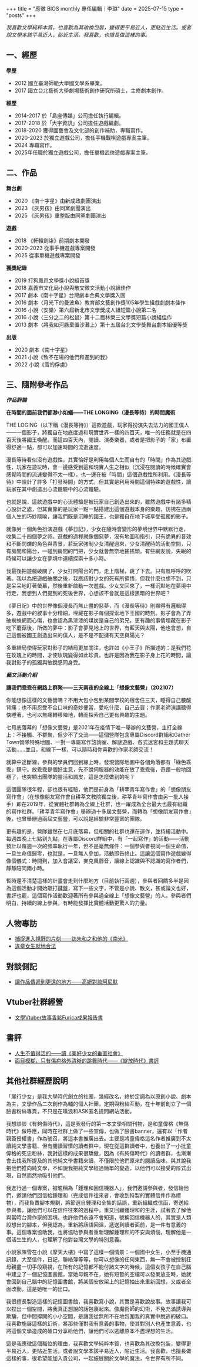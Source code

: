 +++
title = "應徵 BIOS monthly 專任編輯｜李璐"
date = 2025-07-15
type = "posts"
+++

*我喜歡文學純粹本質，也喜歡為其改換包裝，變得更平易近人，更貼近生活。或者說文學本該平易近人，貼近生活。我喜歡，也擅長做這樣的事。*

## 一、經歷

**學歷**
- 2012 國立臺灣師範大學國文學系畢業。
- 2017 國立台北藝術大學劇場藝術創作研究所碩士，主修劇本創作。

**經歷**
- 2014-2017 於「島座傳媒」公司擔任執行編輯。
- 2017-2018 於「大宇資訊」公司擔任遊戲編劇。
- 2018-2020 獲得國藝會及文化部的創作補助，專職寫作。
- 2020-2023 於獨立遊戲公司，擔任手機戰棋遊戲專案主筆。
- 2024 專職寫作。
- 2025年任職於獨立遊戲公司，擔任單機武俠遊戲專案主筆。

## 二、作品

**舞台劇**
- 2020 《南十字星》由新成政劇團演出
- 2023 《灰男孩》由同黨劇團演出
- 2025 《灰男孩》重整版由同黨劇團演出

**遊戲**
- 2018 《軒轅劍柒》前期劇本開發
- 2020-2023 從事手機遊戲專案開發
- 2025 從事單機遊戲專案開發

**獲獎紀錄**
- 2019 打狗鳳邑文學獎小說組首獎
- 2018 嘉義市文化局小說與散文徵文活動小說組佳作
- 2017 劇本《南十字星》台灣劇本金典文學獎入圍
- 2016 劇本〈月光下的曼波魚〉教育部文藝創作獎105年學生組戲劇劇本佳作
- 2016 小說〈安樂〉第六屆新北市文學獎成人組短篇小說第二名
- 2016 小說〈三分之二的松鼠〉第十二屆林榮三文學獎短篇小說組佳作
- 2013 劇本〈將我如河豚棄置沙灘上〉第十五屆台北文學獎舞台劇本組優等獎

**出版**
- 2020 劇本《南十字星》
- 2021 小說《致不在場的他們和遲到的我》
- 2022 小說《雪的俘虜》

## 三、隨附參考作品

***作品評論***

**在時間的面前我們都渺小如蟻——THE LONGING（漫長等待）的時間魔術**

THE LOGING（以下稱《漫長等待》）這款遊戲，玩家得扮演失去法力的國王僕人——一個影子，將獨自在地底度過和現實世界一樣的四百天，唯一的任務就是在四百天後將國王喚醒。而這四百天內，閱讀、演奏樂器，或者是把影子的「家」布置得舒適一點，都可以加速時間的流逝速度。

漫長等待看似沒有遊戲性，其實恰好是利用每個人生而自有的「時間」作為其遊戲性，玩家在遊玩時，會一邊感受到這和現實人生之相似（沉浸在閱讀的時候確實會感覺時間的流速變得不太一樣），也一邊在被「時間」這個遊戲性所利用。《漫長等待》中設計了許多「打發時間」的方式，但其實是利用時間這個特殊的遊戲性，讓玩家在其中創造出心流體驗中的心流體驗。

也就是說，這款遊戲中的心流體驗是被玩家自己創造出來的，雖然遊戲中有諸多精心設計之處，但其實靠的是玩家一點一點搭建出這個遊戲本身的樂趣，彷彿在過兩個人生的巧妙隱喻，讓我們既是沉睡的國王，也是獨自在地下城享受孤獨的影子。

就像另一個角色扮演遊戲《夢日記》，少女在隨時會變形的夢境世界中默默行走，收集二十四個夢之卵。遊戲的過程就像個惡夢，沒有地圖和指引，只有詭異的音效和不斷閃爍的角色與背景，若玩家強制少女清醒過來，少女清醒時的活動空間，只有房間和陽台，一碰到房間的門把，少女就會無奈地搖搖頭。有些網友說，失眠的時候可以讓少女在夢境中連續探索十多小時。

我最後把遊戲破關了，少女打開陽台的門，走上階梯，跳了下去。只有風呼呼的吹著。我以為把遊戲破關之後，我應該對少女的死有所領悟，但我什麼也想不到，只是呆呆地盯著螢幕，然後重新啟動一次遊戲。少女又回來了，一樣沉默地在夢境中行走，我想到人們提到的死後世界，心想該不會就是這樣黑暗的世界吧？

《夢日記》中的世界像個漫長而無止盡的惡夢，而《漫長等待》則顯得有邏輯得多，遊戲中的敘事十分精細，埋藏在影子每個探索地下王國的時刻。影子會為了弄破蜘蛛網而心傷，也會認為黑漆漆的煤炭是自己的弟兄，更有趣的事情埋藏在影子吃下蘑菇後，所做的夢中：影子會夢見地上的世界，有藍天與太陽，他也會想，自己這個被國王創造出來的僕人，是不是不配擁有天空與陽光？

多重結局使得玩家對影子的結局更加關注，也許如《小王子》所描述的：是我們花在玫瑰上的時間，才使玫瑰變得如此珍貴。也許是因為我在影子身上花的時間，讓我對影子的孤獨與敏銳感同身受。

***藝文活動介紹***

**讓我們乖乖在網路上群聚——三天兩夜的全線上「想像文藝營」（202107）**

你能想像這樣的文藝營嗎？不用大包小包到某間學校的宿舍住三天，睡得自己腰酸背痛；也不用忍受不合口味的奇妙便當，愛吃什麼，自己去買；作家老師演講聽得快睡著，也可以無痛轉移陣地，轉而探索自己更有興趣的主題。

七月底落幕的「想像文藝營」是2021年在疫情下唯一舉辦的文藝營，主打全線上：不接觸、不群聚，但少不了交流——這個營隊包含專屬Discord群組和Gather Town營隊特殊地圖、一對一專屬寫作諮詢室、解謎遊戲、各式迷宮和主題式聊天活動……並且，和線下一樣，可以隨時和你喜歡的作家老師交流！

就算中途斷線，參與的學員們回到線上時，發現營隊地圖中各個角落都有「綠色乖乖」鎮守。放乖乖是個好主意，先不說伺服器的效能在放了乖乖後，奇蹟一般地回穩了，也突顯出團隊的靈活和調皮，這是怎麼做到的呢？

這個團隊很年輕，卻也很有經驗，他們是前身為「耕莘青年寫作會」的「想像朋友寫作會」（在想像朋友寫作會自耕莘文教院獨立後，耕莘青年寫作會由另一批人接手）即在2019年，從實體社群轉為全線上社群，也一躍成為全台最大也最有組織的寫作社群。「耕莘青年寫作會」舉辦過十多屆文藝營，而轉為「想像朋友寫作會」後，也曾舉辦過兩屆文藝營，可以說是經驗非常豐富的團隊。

更有趣的是，營隊雖然在七月底落幕，但相關的社群也還在運作，並持續活動中。每週四晚上七點到九點，在專屬Discord群組中，有「一起寫作」的活動——活動預計以每週一次的頻率執行一年，但不是毫無條件：一個參與者視同一個生命值，一旦生命值歸零，也就是，一旦無人參加，活動即告終止。這讓這個寫作遊戲變得像個儀式：時間到，加入會議室，麥克風靜音，讓線上認識與不認識的寫作者們，靜靜陪同兩小時。

暫時還不清楚這樣的計畫會走到什麼地方（目前執行兩週），參與者回饋多半是因為這個活動才開始敲打鍵盤，寫下一些文字，不管是小說、散文，甚或論文也好，書評也罷，這個寫作活動歡迎著所有參與過全線上「想像文藝營」的人。參與者們明白，持續的線上參與，有時能發揮比實體活動更驚人的力量。

## 人物專訪

- [捕捉進入視野的片刻——訪朱和之和他的《南光》](https://mishimaliko.github.io/posts/%E6%8D%95%E6%8D%89%E9%80%B2%E5%85%A5%E8%A6%96%E9%87%8E%E7%9A%84%E7%89%87%E5%88%BB%E8%A8%AA%E6%9C%B1%E5%92%8C%E4%B9%8B%E5%92%8C%E4%BB%96%E7%9A%84%E5%8D%97%E5%85%89/)
- [違章女生就地合法](https://mishimaliko.github.io/posts/%E9%81%95%E7%AB%A0%E5%A5%B3%E7%94%9F%E5%B0%B1%E5%9C%B0%E5%90%88%E6%B3%95/)

## 對談側記

- [讓作品傳遞到更遠的地方——高妍對談阿尼默](https://mishimaliko.github.io/posts/%E8%AE%93%E4%BD%9C%E5%93%81%E5%82%B3%E9%81%AE%E5%88%B0%E6%9B%B4%E9%81%A0%E7%9A%84%E5%9C%B0%E6%96%B9%E9%AB%98%E5%A6%8D%E5%B0%8D%E8%AB%87%E9%98%BF%E5%B0%BC%E9%BB%98/)

## Vtuber社群經營

- [文學Vtuber故事香鬆Furica成果報告書](https://archive.ncafroc.org.tw/result?id=e9b39df825b94e2d8b8c45541057f1c9)

## 書評

- [人生不值得活的——讀《美好少女的垂直社會》](https://mishimaliko.github.io/posts/%E4%BA%BA%E7%94%9F%E4%B8%8D%E5%80%BC%E5%BE%97%E6%B4%BB%E7%9A%84%E8%AE%80%E7%BE%8E%E5%A5%BD%E5%B0%91%E5%A5%B3%E7%9A%84%E5%9E%82%E7%9B%B4%E7%A4%BE%E6%9C%83/)
- [面目模糊，只有傷疤格外清晰的跳舞時代——《綻放時代》書評](https://mishimaliko.github.io/posts/%E9%9D%A2%E7%9B%AE%E6%A8%A1%E7%B3%8A%E5%8F%AA%E6%9C%89%E5%82%B7%E7%96%A4%E6%A0%BC%E5%A4%96%E6%B8%85%E6%99%B0%E7%9A%84%E8%B7%B3%E8%88%9E%E6%99%82%E4%BB%A3%E7%B6%BB%E6%94%BE%E6%99%82%E4%BB%A3%E6%9B%B8%E8%A9%95/)

## 其他社群經歷說明

「尾行少女」是我大學時代創立的社團，幾經改名，終於定調為以原創小說、劇本為主，文學作品二次創作為輔的個人社團，定期與粉絲互動，在十年前創立了一個臉書粉絲專頁，不只是在噗浪和ASK匿名提問網站活動。

我想談談《有夠傷時代》，這是我發行的第一本文學相關刊物，是和童偉格《無傷時代》做呼應，同時在社群上做了一些宣傳，也做了臉書banner，還有以「作者親簽授權書」作為號召，將這本書推廣出去。主要是將童偉格這名作者推廣到不太讀純文學書籍、但有閱讀習慣的讀者群中，現在從這群讀者中，也養出了一小批童偉格的死忠粉絲，我對這樣的成果很驕傲，因為《有夠傷時代》的讀者群，也漸漸會去找我所提及的其他純文學書籍來讀，不僅限於他們原來的閱讀品味。與其說我把他們推向純文學，不如說我把純文學經過簡單的變造，以他們可以接受的形式出現，自然而然地吸引他們。

我進行過一個專案，被暱稱為「鍾理和回信機器人」，我們邀請參與者，發信給他們，邀請他們回信給鍾理和（完成信件往來者，會收到特製的實體信件作為禮物），而我負責腳本規劃，將節選自鍾理和全集的話語，重新組織成信函，寄送給參與者，讓他們可以在信件往來的過程中，重又回顧鍾理和的生涯，試著去了解他與當時台灣作家的困境。也許他們永遠不會知道，號稱回信機器人的，其實是人類設想出的腳本，但我認為，重新將話語回溫，遞送到讀者面前，是一件有意義的事。這個專案協助我，也將協助參與者重新理解鍾理和的不安與煩惱，理解他是一個活生生的人，也理解了他對台灣文學的特別意義。

小說家陳雪在小說《摩天大樓》中寫了這樣一個情景：一個國中女生，小至手機通訊錄，大至信件，日記，聯絡簿等等，你可以想像的任何東西，無一不會被控制狂母親盡一切手段窺視，在所有的記憶都不能付諸文字的時候，這個女孩子在自己腦中建立了一個記憶圖書館，當她母親不在，她有短暫的空檔可以發呆放空時，她就會回到自己腦中的記憶圖書館，將某個安放架上的記憶抽出來重新回想，又或者全面改動，這是她唯一的出口。

我很擅長製造這樣的記憶圖書館，我喜歡寫小說，其實是喜歡說故事。故事讓我可以捏出一個空間，將我真正想說的話包裹起來。像魔術師的幻術，不免充滿誘導與欺騙，但中間撐開的小小空間，是讓我從無所不在地包圍我的真實中脫逃的破口。我喜歡施展這樣的幻術，將那些僅對我有意義的事物，使其對別人也產生意義，也將這個文學造成的破口分享給他們，讓他們可以逃離原本不盡理想的生活。

這是我應徵這個職位的理由，我喜歡文學純粹本質，也喜歡為其改換包裝，變得更平易近人，更貼近生活。或者說文學本該平易近人，貼近生活。我喜歡，也擅長做這樣的事，很希望能加入貴公司，一起施展關於文學的魔法，令世界有所不同。
